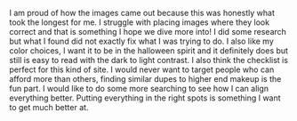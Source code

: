 I am proud of how the images came out because this was honestly what took the longest for me. I struggle with placing images where they look correct and that is something I hope we dive more into! I did some research but what I found did not exactly fix what I was trying to do. I also like my color choices, I want it to be in the halloween spirit and it definitely does but still is easy to read with the dark to light contrast. I also think the checklist is perfect for this kind of site. I would never want to target people who can afford more than others, finding similar dupes to higher end makeup is the fun part. I would like to do some more searching to see how I can align everything better. Putting everything in the right spots is something I want to get much better at. 
